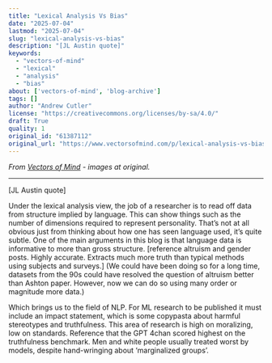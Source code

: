```yaml
---
title: "Lexical Analysis Vs Bias"
date: "2025-07-04"
lastmod: "2025-07-04"
slug: "lexical-analysis-vs-bias"
description: "[JL Austin quote]"
keywords:
  - "vectors-of-mind"
  - "lexical"
  - "analysis"
  - "bias"
about: ['vectors-of-mind', 'blog-archive']
tags: []
author: "Andrew Cutler"
license: "https://creativecommons.org/licenses/by-sa/4.0/"
draft: True
quality: 1
original_id: "61387112"
original_url: "https://www.vectorsofmind.com/p/lexical-analysis-vs-bias"
---
```

*From [Vectors of Mind](https://www.vectorsofmind.com/p/lexical-analysis-vs-bias) - images at original.*

---

[JL Austin quote]

Under the lexical analysis view, the job of a researcher is to read off data from structure implied by language. This can show things such as the number of dimensions required to represent personality. That’s not at all obvious just from thinking about how one has seen language used, it’s quite subtle. One of the main arguments in this blog is that language data is informative to more than gross structure. [reference altruism and gender posts. Highly accurate. Extracts much more truth than typical methods using subjects and surveys.] (We could have been doing so for a long time, datasets from the 90s could have resolved the question of altruism better than Ashton paper. However, now we can do so using many order or magnitude more data.) 

Which brings us to the field of NLP. For ML research to be published it must include an impact statement, which is some copypasta about harmful stereotypes and truthfulness. This area of research is high on moralizing, low on standards. Reference that the GPT 4chan scored highest on the truthfulness benchmark. Men and white people usually treated worst by models, despite hand-wringing about ‘marginalized groups’. 

